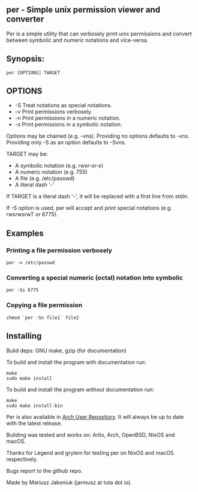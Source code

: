 per - Simple unix permission viewer and converter
---
Per is a simple utility that can verbosely print unix permissions and
convert between symbolic and numeric notations and vice-versa.

## Synopsis:
`per [OPTIONS] TARGET`

## OPTIONS
 - -S      Treat notations as special notations.
 - -v      Print permissions verbosely.
 - -n      Print permissions in a numeric notation.
 - -s      Print permissions in a symbolic notation.

Options may be chained (e.g. -vns). Providing no options defaults to -vns.
Providing only -S as an option defaults to -Svns.

TARGET may be:
  * A symbolic notation (e.g. rwxr-xr-x)
  * A numeric notation (e.g. 755)
  * A file (e.g. /etc/passwd)
  * A literal dash '-'

If TARGET is a literal dash '-', it will be replaced with a first line from stdin.

If -S option is used, per will accept and print special notations (e.g.
rwsrwsrwT or 6775).

## Examples
###  Printing a file permission verbosely
`per -v /etc/passwd`

###  Converting a special numeric (octal) notation into symbolic
`per -Ss 6775`

###  Copying a file permission
```chmod `per -Sn file1` file2```

## Installing
Build deps: GNU make, gzip (for documentation)

To build and install the program with documentation run:
```
make
sudo make install
```

To build and install the program *without* documentation run:
```
make
sudo make install-bin
```

Per is also available in [Arch User Repository](https://aur.archlinux.org/packages/per/). It will always be up to date with the latest release.

Building was tested and works on: Artix, Arch, OpenBSD, NixOS and macOS.

Thanks for Legend and grylem for testing per on NixOS and macOS respectively.

Bugs report to the github repo.

Made by Mariusz Jakoniuk (jarmusz at tuta dot io).
